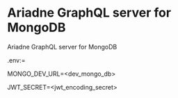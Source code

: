 # Ariadne GraphQL server for MongoDB
Ariadne GraphQL server for MongoDB

.env:=

MONGO_DEV_URL=<dev_mongo_db>

JWT_SECRET=<jwt_encoding_secret>
